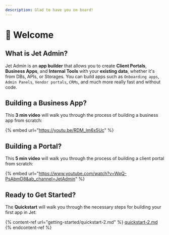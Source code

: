 ```yaml
---
description: Glad to have you on board!
---
```


# 👋 Welcome

## What is Jet Admin?

Jet Admin is an **app builder** that allows you to create **Client Portals**, **Business Apps**, and **Internal Tools** with your **existing data**, whether it's from DBs, APIs, or Storages. You can build apps such as `Onboarding apps`, `Admin Panels`, `Vendor portals`, `CRMs`, and much more really fast and without code.

## Building a Business App?

This **3 min video** will walk you through the process of building a business app from scratch:

{% embed url="https://youtu.be/RDM_lm6x5Uc" %}

## Building a Portal?

This **5 min video** will walk you through the process of building a client portal from scratch:

{% embed url="https://www.youtube.com/watch?v=WpQ-PsAbmD8&ab_channel=JetAdmin" %}

## Ready to Get Started?

The **Quickstart** will walk you through the necessary steps for building your first app in Jet:

{% content-ref url="getting-started/quickstart-2.md" %}
[quickstart-2.md](getting-started/quickstart-2.md)
{% endcontent-ref %}
